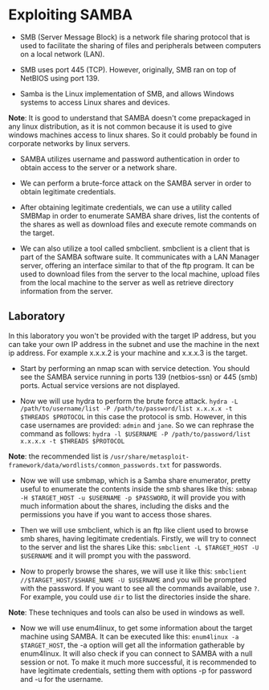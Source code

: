 # Exploiting SAMBA

- SMB (Server Message Block) is a network file sharing protocol that is used to facilitate the sharing of files and peripherals between computers on a local network (LAN).

- SMB uses port 445 (TCP). However, originally, SMB ran on top of NetBIOS using port 139.

- Samba is the Linux implementation of SMB, and allows Windows systems to access Linux shares and devices.

**Note**: It is good to understand that SAMBA doesn't come prepackaged in any linux distribution, as it is not common because it is used to give windows machines access to linux shares. So it could probably be found in corporate networks by linux servers.

- SAMBA utilizes username and password authentication in order to obtain access to the server or a network share.

- We can perform a brute-force attack on the SAMBA server in order to obtain legitimate credentials.

- After obtaining legitimate credentials, we can use a utility called SMBMap in order to enumerate SAMBA share drives, list the contents of the shares as well as download files and execute remote commands on the target.

- We can also utilize a tool called smbclient. smbclient is a client that is part of the SAMBA software suite. It communicates with a LAN Manager server, offering an interface similar to that of the ftp program. It can be used to download files from the server to the local machine, upload files from the local machine to the server as well as retrieve directory information from the server.

## Laboratory

In this laboratory you won't be provided with the target IP address, but you can take your own IP address in the subnet and use the machine in the next ip address. For example x.x.x.2 is your machine and x.x.x.3 is the target.

- Start by performing an nmap scan with service detection. You should see the SAMBA service running in ports 139 (netbios-ssn) or 445 (smb) ports. Actual service versions are not displayed.

- Now we will use hydra to perform the brute force attack. `hydra -L /path/to/username/list -P /path/to/password/list x.x.x.x -t $THREADS $PROTOCOL` in this case the protocol is smb. However, in this case usernames are provided: `admin` and `jane`. So we can rephrase the command as follows: `hydra -l $USERNAME -P /path/to/password/list x.x.x.x -t $THREADS $PROTOCOL`

**Note**: the recommended list is `/usr/share/metasploit-framework/data/wordlists/common_passwords.txt` for passwords.

- Now we will use smbmap, which is a Samba share enumerator, pretty useful to enumerate the contents inside the smb shares like this: `smbmap -H $TARGET_HOST -u $USERNAME -p $PASSWORD`, it will provide you with much information about the shares, including the disks and the permissions you have if you want to access those shares.

- Then we will use smbclient, which is an ftp like client used to browse smb shares, having legitimate credentials. Firstly, we will try to connect to the server and list the shares Like this: `smbclient -L $TARGET_HOST -U $USERNAME` and it will prompt you with the password.

- Now to properly browse the shares, we will use it like this: `smbclient //$TARGET_HOST/$SHARE_NAME -U $USERNAME` and you will be prompted with the password. If you want to see all the commands available, use `?`. For example, you could use `dir` to list the directories inside the share.

**Note**: These techniques and tools can also be used in windows as well.

- Now we will use enum4linux, to get some information about the target machine using SAMBA. It can be executed like this: `enum4linux -a $TARGET_HOST`, the -a option will get all the information gatherable by enum4linux. It will also check if you can connect to SAMBA with a null session or not. To make it much more successful, it is recommended to have legitimate credentials, setting them with options -p for password and -u for the username.
